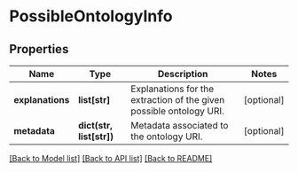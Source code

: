 # PossibleOntologyInfo

## Properties
Name | Type | Description | Notes
------------ | ------------- | ------------- | -------------
**explanations** | **list[str]** | Explanations for the extraction of the given possible ontology URI.  | [optional] 
**metadata** | **dict(str, list[str])** | Metadata associated to the ontology URI. | [optional] 

[[Back to Model list]](../README.md#documentation-for-models) [[Back to API list]](../README.md#documentation-for-api-endpoints) [[Back to README]](../README.md)


